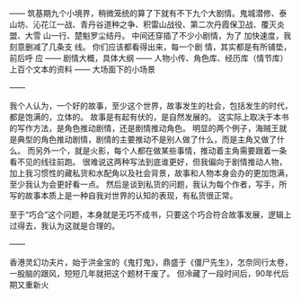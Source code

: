 ——
筑基期九个小境界，稍微笼统的算了下就有不下九个大剧情。鬼城潜修、泰山坊、沁花江一战、青丹谷道种之争、积雷山战役、第二次丹霞保卫战、覆灭炎盟、大雪
山一行、楚魁罗尘结丹。
中间还穿插了不少小剧情，为了
加快速度，我刻意删减了几条支
线。
你们应该都看得出来，每一个剧
情，其实都是有所铺垫，前后呼
应
——
剧情大概，具体大纲
——
人物小传、角色库、经历库（情节库）
上百个文本的资料
——
大场面下的小场景

——

我个人认为，一个好的故事，至少这个世界，故事发生的社会，包括发生的时代，都是饱满的，立体的。
故事是有起有伏的，是自然发展的。
这实际上取决于本书的写作方法，是角色推动剧情，还是剧情推动角色。
明显的两个例子，海贼王就是典型的角色推动剧情，剧情的主要推动不是别人做了什么，而是主角又做了什么。
而另外一个，就是火影，每个人都在做某些事情，推动着主角需要跟着一条看不见的线往前跑。
很难说这两种写法到底谁更好，但我偏向于剧情推动人物，加上我习惯性的藏私货和水配角以及社会背景，故事和人物本身会办的更加饱满，至少我认为会更好看一点。
然后是谈到私货的问题，我认为每个作者，写手，所写的故事本质上是一种自我对世界的认知的表现，有私货很正常。

至于“巧合”这个问题，本身就是无巧不成书，只要这个巧合符合故事发展，逻辑上过得去，我认为这就是合理的。

——

香港灵幻功夫片，始于洪金宝的《鬼打鬼》，鼎盛于《僵尸先生》，怎奈同行太卷，一股脑的跟风，短短几年就把这个题材干废了。
但冷藏了一段时间后，90年代后期又重新火
